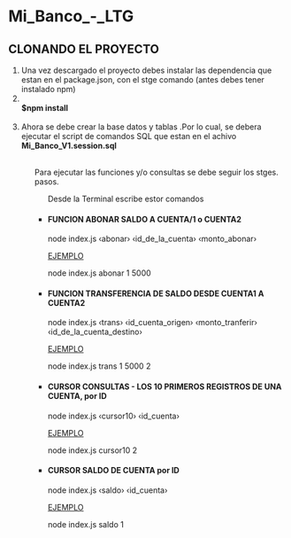 # Mi_Banco_-_LTG
  <h2>CLONANDO EL PROYECTO</h2>
  <ol>
    <li> Una vez descargado el proyecto debes instalar las dependencia que estan en el package.json, con el stge comando
      (antes debes tener instalado npm)
    <li></br>
      <b> $npm install</b><br><br>
    <li> Ahora se debe crear la base datos y tablas .Por lo cual, se
      debera ejecutar el script de comandos SQL que estan en el achivo<b> Mi_Banco_V1.session.sql</b></li><br>
    <ul>Para ejecutar las funciones y/o consultas se debe seguir los stges. pasos.<br>
  <ul>Desde la Terminal escribe estor comandos
      <li>
        <h4>FUNCION ABONAR SALDO A CUENTA/1 o CUENTA2</h4>
        <p> node index.js &#8249;abonar&#8250; &#8249;id_de_la_cuenta&#8250;
          &#8249;monto_abonar&#8250;</p>
        <p></p><u> EJEMPLO</p></u>
        node index.js abonar 1 5000
    </ul>
    <ul>
      <li>
        <h4>FUNCION TRANSFERENCIA DE SALDO DESDE CUENTA1 A CUENTA2</h4>
        node index.js &#8249;trans&#8250; &#8249;id_cuenta_origen&#8250; &#8249;monto_tranferir&#8250;
        &#8249;id_de_la_cuenta_destino&#8250;
        <p></p><u> EJEMPLO</p></u>
        node index.js trans 1 5000 2
    </ul>
    <ul>
      <li>
        <h4>CURSOR CONSULTAS - LOS 10 PRIMEROS REGISTROS DE UNA CUENTA, por ID</h4>
        node index.js &#8249;cursor10&#8250; &#8249;id_cuenta&#8250;
        <p></p><u> EJEMPLO</p></u>
        node index.js cursor10 2
    </ul>
    <ul>
      <li>
        <h4>CURSOR SALDO DE CUENTA por ID</h4>
        node index.js &#8249;saldo&#8250; &#8249;id_cuenta&#8250;
        <p></p><u> EJEMPLO</p></u>
        node index.js saldo 1
    </ul>
  </ol>
  </li>
</body>
